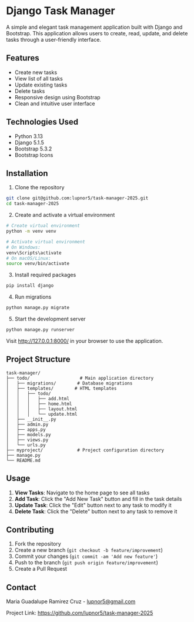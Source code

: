 # Django Task Manager

A simple and elegant task management application built with Django and Bootstrap. This application allows users to create, read, update, and delete tasks through a user-friendly interface.

## Features

- Create new tasks
- View list of all tasks
- Update existing tasks
- Delete tasks
- Responsive design using Bootstrap
- Clean and intuitive user interface

## Technologies Used

- Python 3.13
- Django 5.1.5
- Bootstrap 5.3.2
- Bootstrap Icons

## Installation

1. Clone the repository
```bash
git clone git@github.com:lupnor5/task-manager-2025.git
cd task-manager-2025
```

2. Create and activate a virtual environment
```bash
# Create virtual environment
python -m venv venv

# Activate virtual environment
# On Windows:
venv\Scripts\activate
# On macOS/Linux:
source venv/bin/activate
```

3. Install required packages
```bash
pip install django
```

4. Run migrations
```bash
python manage.py migrate
```

5. Start the development server
```bash
python manage.py runserver
```

Visit http://127.0.0.1:8000/ in your browser to use the application.

## Project Structure

```
task-manager/
├── todo/                   # Main application directory
│   ├── migrations/        # Database migrations
│   ├── templates/        # HTML templates
│   │   ├── todo/
│   │   │   ├── add.html
│   │   │   ├── home.html
│   │   │   ├── layout.html
│   │   │   └── update.html
│   ├── __init__.py
│   ├── admin.py
│   ├── apps.py
│   ├── models.py
│   ├── views.py
│   └── urls.py
├── myproject/             # Project configuration directory
├── manage.py
└── README.md
```

## Usage

1. **View Tasks**: Navigate to the home page to see all tasks
2. **Add Task**: Click the "Add New Task" button and fill in the task details
3. **Update Task**: Click the "Edit" button next to any task to modify it
4. **Delete Task**: Click the "Delete" button next to any task to remove it

## Contributing

1. Fork the repository
2. Create a new branch (`git checkout -b feature/improvement`)
3. Commit your changes (`git commit -am 'Add new feature'`)
4. Push to the branch (`git push origin feature/improvement`)
5. Create a Pull Request

## Contact

Maria Guadalupe Ramirez Cruz - lupnor5@gmail.com

Project Link: https://github.com/lupnor5/task-manager-2025
